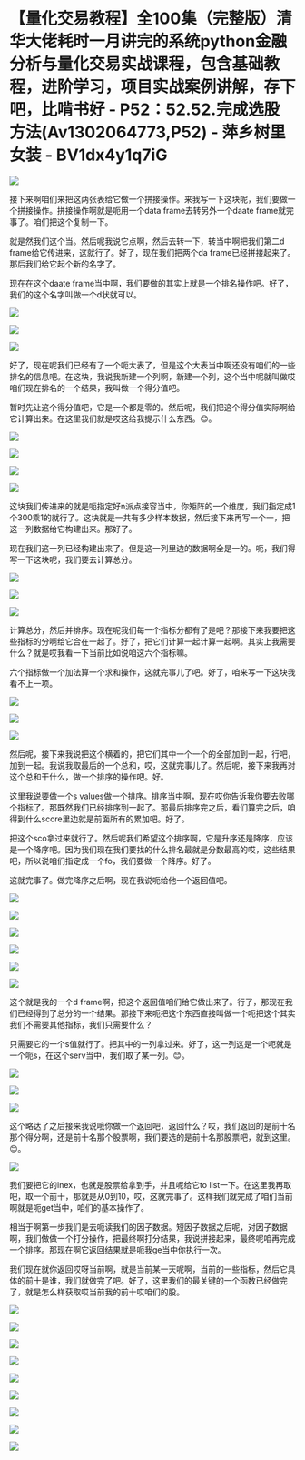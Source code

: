 # 【量化交易教程】全100集（完整版）清华大佬耗时一月讲完的系统python金融分析与量化交易实战课程，包含基础教程，进阶学习，项目实战案例讲解，存下吧，比啃书好 - P52：52.52.完成选股方法(Av1302064773,P52) - 萍乡树里女装 - BV1dx4y1q7iG

![](img/a59f2bdbd22b3215f89ad3cffd9b6cce_0.png)

接下来啊咱们来把这两张表给它做一个拼接操作。来我写一下这块呢，我们要做一个拼接操作。拼接操作啊就是呃用一个data frame去转另外一个daate frame就完事了。咱们把这个复制一下。

就是然我们这个当。然后呢我说它点啊，然后去转一下，转当中啊把我们第二d frame给它传进来，这就行了。好了，现在我们把两个da frame已经拼接起来了。那后我们给它起个新的名字了。

现在在这个daate frame当中啊，我们要做的其实上就是一个排名操作吧。好了，我们的这个名字叫做一个d状就可以。



![](img/a59f2bdbd22b3215f89ad3cffd9b6cce_2.png)

![](img/a59f2bdbd22b3215f89ad3cffd9b6cce_3.png)

![](img/a59f2bdbd22b3215f89ad3cffd9b6cce_4.png)

好了，现在呢我们已经有了一个呃大表了，但是这个大表当中啊还没有咱们的一些排名的信息吧。在这块，我说我新建一个列啊，新建一个列，这个当中呢就叫做哎咱们现在排名的一个结果，我叫做一个得分值吧。

暂时先让这个得分值吧，它是一个都是零的。然后呢，我们把这个得分值实际啊给它计算出来。在这里我们就是哎这给我提示什么东西。😊。



![](img/a59f2bdbd22b3215f89ad3cffd9b6cce_6.png)

![](img/a59f2bdbd22b3215f89ad3cffd9b6cce_7.png)

![](img/a59f2bdbd22b3215f89ad3cffd9b6cce_8.png)

![](img/a59f2bdbd22b3215f89ad3cffd9b6cce_9.png)

这块我们传进来的就是呃指定好n派点接容当中，你矩阵的一个维度，我们指定成1个300乘1的就行了。这块就是一共有多少样本数据，然后接下来再写一个一，把这一列数据给它构建出来。那好了。

现在我们这一列已经构建出来了。但是这一列里边的数据啊全是一的。呃，我们得写一下这块呢，我们要去计算总分。



![](img/a59f2bdbd22b3215f89ad3cffd9b6cce_11.png)

![](img/a59f2bdbd22b3215f89ad3cffd9b6cce_12.png)

![](img/a59f2bdbd22b3215f89ad3cffd9b6cce_13.png)

计算总分，然后并排序。现在呢我们每一个指标分都有了是吧？那接下来我要把这些指标的分啊给它合在一起了。好了，把它们计算一起计算一起啊。其实上我需要什么？就是哎我看一下当前比如说咱这六个指标嘛。

六个指标做一个加法算一个求和操作，这就完事儿了吧。好了，咱来写一下这块我看不上一项。

![](img/a59f2bdbd22b3215f89ad3cffd9b6cce_15.png)

![](img/a59f2bdbd22b3215f89ad3cffd9b6cce_16.png)

![](img/a59f2bdbd22b3215f89ad3cffd9b6cce_17.png)

然后呢，接下来我说把这个横着的，把它们其中一个一个的全部加到一起，行吧，加到一起。我说我取最后的一个总和，哎，这就完事儿了。然后呢，接下来我再对这个总和干什么，做一个排序的操作吧。好。

这里我说要做一个s values做一个排序。排序当中啊，现在哎你告诉我你要去败哪个指标了。那既然我们已经排序到一起了。那最后排序完之后，看们算完之后，咱得到什么score里边就是前面所有的累加吧。好了。

把这个sco拿过来就行了。然后呢我们希望这个排序啊，它是升序还是降序，应该是一个降序吧。因为我们现在我们要找的什么排名最就是分数最高的哎，这些结果吧，所以说咱们指定成一个fo，我们要做一个降序。好了。

这就完事了。做完降序之后啊，现在我说呃给他一个返回值吧。

![](img/a59f2bdbd22b3215f89ad3cffd9b6cce_19.png)

![](img/a59f2bdbd22b3215f89ad3cffd9b6cce_20.png)

![](img/a59f2bdbd22b3215f89ad3cffd9b6cce_21.png)

![](img/a59f2bdbd22b3215f89ad3cffd9b6cce_22.png)

![](img/a59f2bdbd22b3215f89ad3cffd9b6cce_23.png)

![](img/a59f2bdbd22b3215f89ad3cffd9b6cce_24.png)

这个就是我的一个d frame啊，把这个返回值咱们给它做出来了。行了，那现在我们已经得到了总分的一个结果。那接下来呃把这个东西直接叫做一个呃把这个其实我们不需要其他指标，我们只需要什么？

只需要它的一个s值就行了。把其中的一列拿过来。好了，这一列这是一个呃就是一个呃s，在这个serv当中，我们取了某一列。😊。



![](img/a59f2bdbd22b3215f89ad3cffd9b6cce_26.png)

![](img/a59f2bdbd22b3215f89ad3cffd9b6cce_27.png)

![](img/a59f2bdbd22b3215f89ad3cffd9b6cce_28.png)

这个略达了之后接来我说哦你做一个返回吧，返回什么？哎，我们返回的是前十名那个得分啊，还是前十名那个股票啊，我们要选的是前十名那股票吧，就到这里。😊。



![](img/a59f2bdbd22b3215f89ad3cffd9b6cce_30.png)

我们要把它的inex，也就是股票给拿到手，并且呢给它to list一下。在这里我再取吧，取一个前十，那就是从0到10，哎，这就完事了。这样我们就完成了咱们当前啊就是呃get当中，咱们的基本操作了。

相当于啊第一步我们是去呃读我们的因子数据。短因子数据之后呢，对因子数据啊，我们做做一个打分操作，把最终啊打分结果，我说拼接起来，最终呢咱再完成一个排序。那现在啊它返回结果就是呃我ge当中你执行一次。

我们现在就你返回哎呀当前啊，就是当前某一天呢啊，当前的一些指标，然后它具体的前十是谁，我们就做完了吧。好了，这里我们的最关键的一个函数已经做完了，就是怎么样获取哎当前我的前十哎咱们的股。



![](img/a59f2bdbd22b3215f89ad3cffd9b6cce_32.png)

![](img/a59f2bdbd22b3215f89ad3cffd9b6cce_33.png)

![](img/a59f2bdbd22b3215f89ad3cffd9b6cce_34.png)

![](img/a59f2bdbd22b3215f89ad3cffd9b6cce_35.png)

![](img/a59f2bdbd22b3215f89ad3cffd9b6cce_36.png)

![](img/a59f2bdbd22b3215f89ad3cffd9b6cce_37.png)

![](img/a59f2bdbd22b3215f89ad3cffd9b6cce_38.png)

![](img/a59f2bdbd22b3215f89ad3cffd9b6cce_39.png)

![](img/a59f2bdbd22b3215f89ad3cffd9b6cce_40.png)